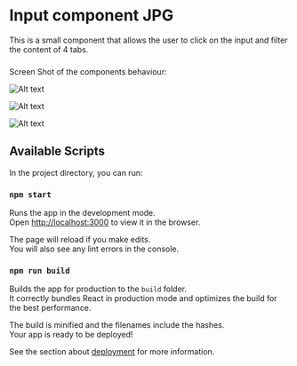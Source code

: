 # Input component JPG

This is a small component that allows the user to click on the input and filter the content of 4 tabs. 

###
Screen Shot of the components behaviour:

![Alt text](<img width="477" alt="Screen Shot 2022-07-28 at 17 45 31" src="https://user-images.githubusercontent.com/50212829/181581336-cae2783d-5149-429f-81d4-2752058b0d9b.png">)

![Alt text](<img width="496" alt="Screen Shot 2022-07-28 at 17 45 42" src="https://user-images.githubusercontent.com/50212829/181581439-485a6e82-d8b6-45ee-886d-5e95d5d796b5.png">)

![Alt text](<img width="506" alt="Screen Shot 2022-07-28 at 17 45 51" src="https://user-images.githubusercontent.com/50212829/181581502-10f4c3b4-24b9-44d7-af41-b9442b556979.png">)



## Available Scripts

In the project directory, you can run:

### `npm start`

Runs the app in the development mode.\
Open [http://localhost:3000](http://localhost:3000) to view it in the browser.

The page will reload if you make edits.\
You will also see any lint errors in the console.

### `npm run build`

Builds the app for production to the `build` folder.\
It correctly bundles React in production mode and optimizes the build for the best performance.

The build is minified and the filenames include the hashes.\
Your app is ready to be deployed!

See the section about [deployment](https://facebook.github.io/create-react-app/docs/deployment) for more information.

